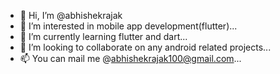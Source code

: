 - 👋 Hi, I’m @abhishekrajak
- 👀 I’m interested in mobile app development(flutter)...
- 🌱 I’m currently learning flutter and dart...
- 💞️ I’m looking to collaborate on any android related projects...
- 📫 You can mail me @abhishekrajak100@gmail.com...

<!---
abhishekrajak/abhishekrajak is a ✨ special ✨ repository because its `README.md` (this file) appears on your GitHub profile.
You can click the Preview link to take a look at your changes.
--->
